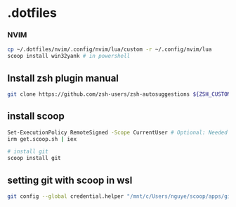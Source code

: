# .dotfiles

### NVIM
```bash
cp ~/.dotfiles/nvim/.config/nvim/lua/custom -r ~/.config/nvim/lua
scoop install win32yank # in powershell
```

## Install zsh plugin manual
```bash
git clone https://github.com/zsh-users/zsh-autosuggestions ${ZSH_CUSTOM:-~/.oh-my-zsh/custom}/plugins/zsh-autosuggestions --depth=1 && git clone https://github.com/zsh-users/zsh-syntax-highlighting ${ZSH_CUSTOM:-~/.oh-my-zsh/custom}/plugins/zsh-syntax-highlighting --depth=1 && git clone https://github.com/romkatv/powerlevel10k.git ${ZSH_CUSTOM:-$HOME/.oh-my-zsh/custom}/themes/powerlevel10k --depth=1
```

## install scoop
```bash
Set-ExecutionPolicy RemoteSigned -Scope CurrentUser # Optional: Needed to run a remote script the first time
irm get.scoop.sh | iex

# install git
scoop install git
```


## setting git with scoop in wsl
```bash
git config --global credential.helper "/mnt/c/Users/nguye/scoop/apps/git/current/mingw64/bin/git-credential-manager.exe"
```
